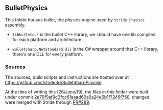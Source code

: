 ## BulletPhysics

This folder houses bullet, the physics engine used by `Stride.Physics` assembly.

* `libbulletc.*` is the bullet C++ library, we should have one lib compiled for each platform and architecture.

* `BulletSharp.NetStandard.dll` is the C# wrapper around that C++ library, there's one DLL for every platform.

### Sources

The sources, build scripts and instructions are hosted over at https://github.com/stride3d/BulletSharpPInvoke

At the time of writing this (26/June/19), the files in this folder were built under commit [2a79f9af9c3fcc61aaad69a9a24e6b1f7246f758](https://github.com/stride3d/BulletSharpPInvoke/commit/2a79f9af9c3fcc61aaad69a9a24e6b1f7246f758), changes were merged with Stride through [PR#289](https://github.com/stride3d/stride/pull/289).
